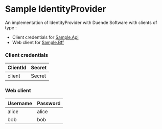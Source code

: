 # Sample IdentityProvider

An implementation of IdentityProvider with Duende Software with clients of type :
- Client credentials for [Sample.Api](https://github.com/kevsofr/Sample.Api)
- Web client for [Sample.Bff](https://github.com/kevsofr/Sample.Bff)

### Client credentials
| ClientId  | Secret    |
| ----------|-----------|
| client    | Secret    |

### Web client
| Username  | Password  |
| ----------|-----------|
| alice     | alice     |
| bob       | bob       |
